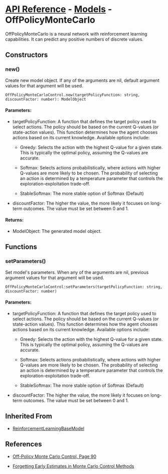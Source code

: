 # [API Reference](../../API.md) - [Models](../Models.md) - OffPolicyMonteCarlo

OffPolicyMonteCarlo is a neural network with reinforcement learning capabilities. It can predict any positive numbers of discrete values.

## Constructors

### new()

Create new model object. If any of the arguments are nil, default argument values for that argument will be used.

```
OffPolicyMonteCarloControl.new(targetPolicyFunction: string, discountFactor: number): ModelObject
```

#### Parameters:

* targetPolicyFunction: A function that defines the target policy used to select actions. The policy should be based on the current Q-values (or state-action values). This function determines how the agent chooses actions based on its current knowledge. Available options include:

	* Greedy: Selects the action with the highest Q-value for a given state. This is typically the optimal policy, assuming the Q-values are accurate.

	* Softmax: Selects actions probabilistically, where actions with higher Q-values are more likely to be chosen. The probability of selecting an action is determined by a temperature parameter that controls the exploration-exploitation trade-off.

	* StableSoftmax: The more stable option of Softmax (Default)

* discountFactor: The higher the value, the more likely it focuses on long-term outcomes. The value must be set between 0 and 1.

#### Returns:

* ModelObject: The generated model object.

## Functions

### setParameters()

Set model's parameters. When any of the arguments are nil, previous argument values for that argument will be used.

```
OffPolicyMonteCarloControl:setParameters(targetPolicyFunction: string, discountFactor: number)
```

#### Parameters:

* targetPolicyFunction: A function that defines the target policy used to select actions. The policy should be based on the current Q-values (or state-action values). This function determines how the agent chooses actions based on its current knowledge. Available options include:

	* Greedy: Selects the action with the highest Q-value for a given state. This is typically the optimal policy, assuming the Q-values are accurate.

	* Softmax: Selects actions probabilistically, where actions with higher Q-values are more likely to be chosen. The probability of selecting an action is determined by a temperature parameter that controls the exploration-exploitation trade-off.

	* StableSoftmax: The more stable option of Softmax (Default)

* discountFactor: The higher the value, the more likely it focuses on long-term outcomes. The value must be set between 0 and 1.

## Inherited From

* [ReinforcementLearningBaseModel](ReinforcementLearningBaseModel.md)

## References

* [Off-Policy Monte Carlo Control, Page 90](http://incompleteideas.net/book/bookdraft2017nov5.pdf)

* [Forgetting Early Estimates in Monte Carlo Control Methods](https://ev.fe.uni-lj.si/3-2015/Vodopivec.pdf)
